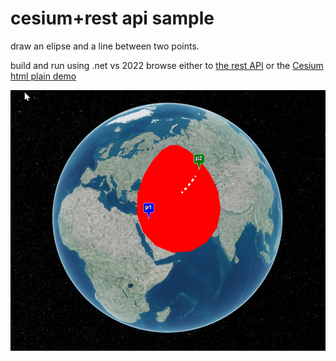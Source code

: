 # cesium+rest api sample
draw an elipse and a line between two points.


build and run using .net vs 2022
browse either to [the rest API](http://localhost:5034/swagger/index.html) or the [Cesium html plain demo](http://localhost:5034/index.html)


![amazing image](example.png)  
